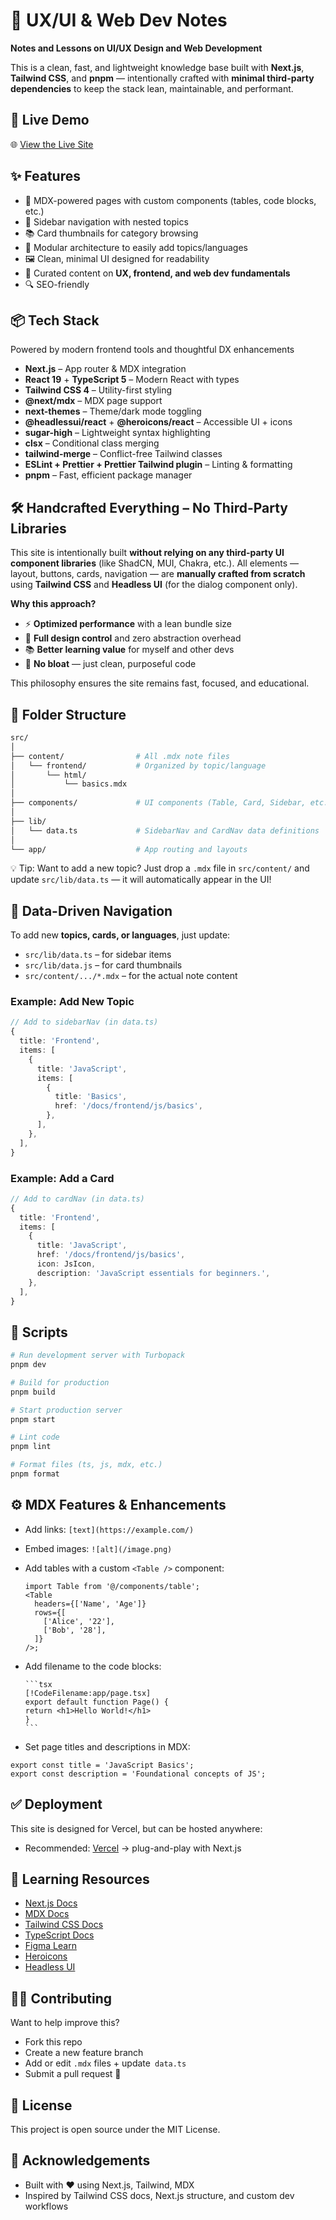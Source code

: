 # 🧠 UX/UI & Web Dev Notes

**Notes and Lessons on UI/UX Design and Web Development**

This is a clean, fast, and lightweight knowledge base built with **Next.js**, **Tailwind CSS**, and **pnpm** — intentionally crafted with **minimal third-party dependencies** to keep the stack lean, maintainable, and performant.

## 🚀 Live Demo

🌐 [View the Live Site](https://akuxe-notes.vercel.app)

## ✨ Features

- 📄 MDX-powered pages with custom components (tables, code blocks, etc.)
- 🧭 Sidebar navigation with nested topics
- 📚 Card thumbnails for category browsing
- 🧱 Modular architecture to easily add topics/languages
- 🖼️ Clean, minimal UI designed for readability
- 🧠 Curated content on **UX, frontend, and web dev fundamentals**
- 🔍 SEO-friendly

## 📦 Tech Stack

Powered by modern frontend tools and thoughtful DX enhancements

- **Next.js** – App router & MDX integration
- **React 19** + **TypeScript 5** – Modern React with types
- **Tailwind CSS 4** – Utility-first styling
- **@next/mdx** – MDX page support
- **next-themes** – Theme/dark mode toggling
- **@headlessui/react** + **@heroicons/react** – Accessible UI + icons
- **sugar-high** – Lightweight syntax highlighting
- **clsx** – Conditional class merging
- **tailwind-merge** – Conflict-free Tailwind classes
- **ESLint + Prettier + Prettier Tailwind plugin** – Linting & formatting
- **pnpm** – Fast, efficient package manager

## 🛠️ Handcrafted Everything – No Third-Party Libraries

This site is intentionally built **without relying on any third-party UI component libraries** (like ShadCN, MUI, Chakra, etc.).
All elements — layout, buttons, cards, navigation — are **manually crafted from scratch** using **Tailwind CSS** and **Headless UI** (for the dialog component only).

**Why this approach?**

- ⚡ **Optimized performance** with a lean bundle size
- 🎯 **Full design control** and zero abstraction overhead
- 📚 **Better learning value** for myself and other devs
- 🧼 **No bloat** — just clean, purposeful code

This philosophy ensures the site remains fast, focused, and educational.

## 📁 Folder Structure

```bash
src/
│
├── content/                # All .mdx note files
│   └── frontend/           # Organized by topic/language
│       └── html/
│           └── basics.mdx
│
├── components/             # UI components (Table, Card, Sidebar, etc.)
│
├── lib/
│   └── data.ts             # SidebarNav and CardNav data definitions
│
└── app/                    # App routing and layouts
```

💡 Tip: Want to add a new topic? Just drop a `.mdx` file in `src/content/` and update `src/lib/data.ts` — it will automatically appear in the UI!

## 🧩 Data-Driven Navigation

To add new **topics, cards, or languages**, just update:

- `src/lib/data.ts` – for sidebar items
- `src/lib/data.js` – for card thumbnails
- `src/content/.../*.mdx` – for the actual note content

### Example: Add New Topic

```ts
// Add to sidebarNav (in data.ts)
{
  title: 'Frontend',
  items: [
    {
      title: 'JavaScript',
      items: [
        {
          title: 'Basics',
          href: '/docs/frontend/js/basics',
        },
      ],
    },
  ],
}
```

### Example: Add a Card

```ts
// Add to cardNav (in data.ts)
{
  title: 'Frontend',
  items: [
    {
      title: 'JavaScript',
      href: '/docs/frontend/js/basics',
      icon: JsIcon,
      description: 'JavaScript essentials for beginners.',
    },
  ],
}
```

## 🧪 Scripts

```bash
# Run development server with Turbopack
pnpm dev

# Build for production
pnpm build

# Start production server
pnpm start

# Lint code
pnpm lint

# Format files (ts, js, mdx, etc.)
pnpm format
```

## ⚙️ MDX Features & Enhancements

- Add links: `[text](https://example.com/)`
- Embed images: `![alt](/image.png)`
- Add tables with a custom `<Table />` component:

  ```tsx
  import Table from '@/components/table';
  <Table
    headers={['Name', 'Age']}
    rows={[
      ['Alice', '22'],
      ['Bob', '28'],
    ]}
  />;
  ```

- Add filename to the code blocks:

  ````mdx
  ```tsx
  [!CodeFilename:app/page.tsx]
  export default function Page() {
  return <h1>Hello World!</h1>
  }
  ```
  ````

- Set page titles and descriptions in MDX:

```tsx
export const title = 'JavaScript Basics';
export const description = 'Foundational concepts of JS';
```

## ✅ Deployment

This site is designed for Vercel, but can be hosted anywhere:

- Recommended: [Vercel](https://vercel.com/docs) → plug-and-play with Next.js

## 🧠 Learning Resources

- [Next.js Docs](https://nextjs.org/docs/)
- [MDX Docs](https://mdxjs.com/docs/)
- [Tailwind CSS Docs](https://tailwindcss.com/docs/)
- [TypeScript Docs](https://www.typescriptlang.org/docs/)
- [Figma Learn](https://help.figma.com/)
- [Heroicons](https://heroicons.com/)
- [Headless UI](https://headlessui.com/)

## 🙋‍♀️ Contributing

Want to help improve this?

- Fork this repo
- Create a new feature branch
- Add or edit `.mdx` files + update` data.ts`
- Submit a pull request 🙌

## 📄 License

This project is open source under the MIT License.

## 🙏 Acknowledgements

- Built with ❤️ using Next.js, Tailwind, MDX
- Inspired by Tailwind CSS docs, Next.js structure, and custom dev workflows
